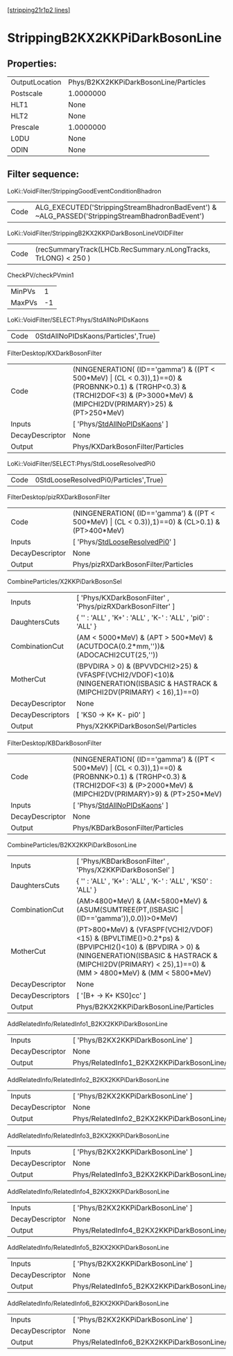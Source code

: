 [[stripping21r1p2 lines]](./stripping21r1p2-index)

# StrippingB2KX2KKPiDarkBosonLine

## Properties:

|                |                                       |
|----------------|---------------------------------------|
| OutputLocation | Phys/B2KX2KKPiDarkBosonLine/Particles |
| Postscale      | 1.0000000                             |
| HLT1           | None                                  |
| HLT2           | None                                  |
| Prescale       | 1.0000000                             |
| L0DU           | None                                  |
| ODIN           | None                                  |

## Filter sequence:

LoKi::VoidFilter/StrippingGoodEventConditionBhadron

|      |                                                                                                |
|------|------------------------------------------------------------------------------------------------|
| Code | ALG_EXECUTED('StrippingStreamBhadronBadEvent') & ~ALG_PASSED('StrippingStreamBhadronBadEvent') |

LoKi::VoidFilter/StrippingB2KX2KKPiDarkBosonLineVOIDFilter

|      |                                                                |
|------|----------------------------------------------------------------|
| Code | (recSummaryTrack(LHCb.RecSummary.nLongTracks, TrLONG) \< 250 ) |

CheckPV/checkPVmin1

|        |     |
|--------|-----|
| MinPVs | 1   |
| MaxPVs | -1  |

LoKi::VoidFilter/SELECT:Phys/StdAllNoPIDsKaons

|      |                                     |
|------|-------------------------------------|
| Code | 0StdAllNoPIDsKaons/Particles',True) |

FilterDesktop/KXDarkBosonFilter

|                 |                                                                                                                                                                                        |
|-----------------|----------------------------------------------------------------------------------------------------------------------------------------------------------------------------------------|
| Code            | (NINGENERATION( (ID=='gamma') & ((PT \< 500\*MeV) \| (CL \< 0.3)),1)==0) & (PROBNNK\>0.1) & (TRGHP\<0.3) & (TRCHI2DOF\<3) & (P\>3000\*MeV) & (MIPCHI2DV(PRIMARY)\>25) & (PT\>250\*MeV) |
| Inputs          | [ 'Phys/[StdAllNoPIDsKaons](./stripping21r1p2-commonparticles-stdallnopidskaons)' ]                                                                                                  |
| DecayDescriptor | None                                                                                                                                                                                   |
| Output          | Phys/KXDarkBosonFilter/Particles                                                                                                                                                       |

LoKi::VoidFilter/SELECT:Phys/StdLooseResolvedPi0

|      |                                       |
|------|---------------------------------------|
| Code | 0StdLooseResolvedPi0/Particles',True) |

FilterDesktop/pizRXDarkBosonFilter

|                 |                                                                                                       |
|-----------------|-------------------------------------------------------------------------------------------------------|
| Code            | (NINGENERATION( (ID=='gamma') & ((PT \< 500\*MeV) \| (CL \< 0.3)),1)==0) & (CL\>0.1) & (PT\>400\*MeV) |
| Inputs          | [ 'Phys/[StdLooseResolvedPi0](./stripping21r1p2-commonparticles-stdlooseresolvedpi0)' ]             |
| DecayDescriptor | None                                                                                                  |
| Output          | Phys/pizRXDarkBosonFilter/Particles                                                                   |

CombineParticles/X2KKPiDarkBosonSel

|                  |                                                                                                                                    |
|------------------|------------------------------------------------------------------------------------------------------------------------------------|
| Inputs           | [ 'Phys/KXDarkBosonFilter' , 'Phys/pizRXDarkBosonFilter' ]                                                                       |
| DaughtersCuts    | { '' : 'ALL' , 'K+' : 'ALL' , 'K-' : 'ALL' , 'pi0' : 'ALL' }                                                                       |
| CombinationCut   | (AM \< 5000\*MeV) & (APT \> 500\*MeV) & (ACUTDOCA(0.2\*mm,''))& (ADOCACHI2CUT(25,''))                                              |
| MotherCut        | (BPVDIRA \> 0) & (BPVVDCHI2\>25) & (VFASPF(VCHI2/VDOF)\<10)& (NINGENERATION(ISBASIC & HASTRACK & (MIPCHI2DV(PRIMARY) \< 16),1)==0) |
| DecayDescriptor  | None                                                                                                                               |
| DecayDescriptors | [ 'KS0 -\> K+ K- pi0' ]                                                                                                          |
| Output           | Phys/X2KKPiDarkBosonSel/Particles                                                                                                  |

FilterDesktop/KBDarkBosonFilter

|                 |                                                                                                                                                                                       |
|-----------------|---------------------------------------------------------------------------------------------------------------------------------------------------------------------------------------|
| Code            | (NINGENERATION( (ID=='gamma') & ((PT \< 500\*MeV) \| (CL \< 0.3)),1)==0) & (PROBNNK\>0.1) & (TRGHP\<0.3) & (TRCHI2DOF\<3) & (P\>2000\*MeV) & (MIPCHI2DV(PRIMARY)\>9) & (PT\>250\*MeV) |
| Inputs          | [ 'Phys/[StdAllNoPIDsKaons](./stripping21r1p2-commonparticles-stdallnopidskaons)' ]                                                                                                 |
| DecayDescriptor | None                                                                                                                                                                                  |
| Output          | Phys/KBDarkBosonFilter/Particles                                                                                                                                                      |

CombineParticles/B2KX2KKPiDarkBosonLine

|                  |                                                                                                                                                                                                                        |
|------------------|------------------------------------------------------------------------------------------------------------------------------------------------------------------------------------------------------------------------|
| Inputs           | [ 'Phys/KBDarkBosonFilter' , 'Phys/X2KKPiDarkBosonSel' ]                                                                                                                                                             |
| DaughtersCuts    | { '' : 'ALL' , 'K+' : 'ALL' , 'K-' : 'ALL' , 'KS0' : 'ALL' }                                                                                                                                                           |
| CombinationCut   | (AM\>4800\*MeV) & (AM\<5800\*MeV) & (ASUM(SUMTREE(PT,(ISBASIC \| (ID=='gamma')),0.0))\>0\*MeV)                                                                                                                         |
| MotherCut        | (PT\>800\*MeV) & (VFASPF(VCHI2/VDOF)\<15) & (BPVLTIME()\>0.2\*ps) & (BPVIPCHI2()\<10) & (BPVDIRA \> 0) & (NINGENERATION(ISBASIC & HASTRACK & (MIPCHI2DV(PRIMARY) \< 25),1)==0) & (MM \> 4800\*MeV) & (MM \< 5800\*MeV) |
| DecayDescriptor  | None                                                                                                                                                                                                                   |
| DecayDescriptors | [ '[B+ -\> K+ KS0]cc' ]                                                                                                                                                                                            |
| Output           | Phys/B2KX2KKPiDarkBosonLine/Particles                                                                                                                                                                                  |

AddRelatedInfo/RelatedInfo1_B2KX2KKPiDarkBosonLine

|                 |                                                    |
|-----------------|----------------------------------------------------|
| Inputs          | [ 'Phys/B2KX2KKPiDarkBosonLine' ]                |
| DecayDescriptor | None                                               |
| Output          | Phys/RelatedInfo1_B2KX2KKPiDarkBosonLine/Particles |

AddRelatedInfo/RelatedInfo2_B2KX2KKPiDarkBosonLine

|                 |                                                    |
|-----------------|----------------------------------------------------|
| Inputs          | [ 'Phys/B2KX2KKPiDarkBosonLine' ]                |
| DecayDescriptor | None                                               |
| Output          | Phys/RelatedInfo2_B2KX2KKPiDarkBosonLine/Particles |

AddRelatedInfo/RelatedInfo3_B2KX2KKPiDarkBosonLine

|                 |                                                    |
|-----------------|----------------------------------------------------|
| Inputs          | [ 'Phys/B2KX2KKPiDarkBosonLine' ]                |
| DecayDescriptor | None                                               |
| Output          | Phys/RelatedInfo3_B2KX2KKPiDarkBosonLine/Particles |

AddRelatedInfo/RelatedInfo4_B2KX2KKPiDarkBosonLine

|                 |                                                    |
|-----------------|----------------------------------------------------|
| Inputs          | [ 'Phys/B2KX2KKPiDarkBosonLine' ]                |
| DecayDescriptor | None                                               |
| Output          | Phys/RelatedInfo4_B2KX2KKPiDarkBosonLine/Particles |

AddRelatedInfo/RelatedInfo5_B2KX2KKPiDarkBosonLine

|                 |                                                    |
|-----------------|----------------------------------------------------|
| Inputs          | [ 'Phys/B2KX2KKPiDarkBosonLine' ]                |
| DecayDescriptor | None                                               |
| Output          | Phys/RelatedInfo5_B2KX2KKPiDarkBosonLine/Particles |

AddRelatedInfo/RelatedInfo6_B2KX2KKPiDarkBosonLine

|                 |                                                    |
|-----------------|----------------------------------------------------|
| Inputs          | [ 'Phys/B2KX2KKPiDarkBosonLine' ]                |
| DecayDescriptor | None                                               |
| Output          | Phys/RelatedInfo6_B2KX2KKPiDarkBosonLine/Particles |
